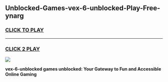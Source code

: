 
## Unblocked-Games-vex-6-unblocked-Play-Free-ynarg
<h3>
<a href="https://premium76.site?title=vex-6-unblocked&ref=21A">CLICK TO PLAY</a></h3>
<hr>

<h3>
<a href="https://premium76.site?title=vex-6-unblocked&ref=21A">CLICK 2 PLAY</a>
  
</h3>

<a href="https://premium76.site?title=vex-6-unblocked&ref=21A"><img src="https://clearcache.store/games.png"></a>


**vex-6-unblocked games unblocked: Your Gateway to Fun and Accessible Online Gaming**
